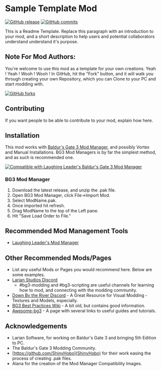 # Sample Template Mod
[![GitHub release](https://img.shields.io/github/v/tag/BG3-Community-Library-Team/Sample-Template?label=Latest%20Version)](https://GitHub.com/BG3-Community-Library-Team/Sample-Template/releases/) [![GitHub commits](https://img.shields.io/github/commits-since/BG3-Community-Library-Team/Sample-Template/1.0.0/main)](https://GitHub.com/BG3-Community-Library-Team/Sample-Template/commit/)

This is a Readme Template. Replace this paragraph with an introduction to your mod, and a short description to help users and potential collaborators understand understand it's purpose.

## Note For Mod Authors:
You're welcome to use this mod as a template for your own creations. Yeah ! Yeah ! Wooh ! Wooh ! In GitHub, hit the "Fork" button, and it will walk you through creating your own Repository, which you can Clone to your PC and start modding with.

[![GitHub forks](https://img.shields.io/github/forks/BG3-Community-Library-Team/Sample-Template)](https://GitHub.com/BG3-Community-Library-Team/Sample-Template/network/)

## Contributing
If you want people to be able to contribute to your mod, explain how here.

## Installation
This mod works with [Baldur's Gate 3 Mod Manager](https://github.com/LaughingLeader/BG3ModManager), and possibly Vortex and Manual
Installations. BG3 Mod Managers is by far the simplest method, and as such is recommended one.

[![Compatible with Laughing Leader's Baldur's Gate 3 Mod Manager](https://i.imgur.com/qtdx2Yq.png)](https://github.com/LaughingLeader/BG3ModManager)

### BG3 Mod Manager
1. Download the latest release, and unzip the .pak file.
2. Open BG3 Mod Manager, click File->Import Mod.
3. Select ModName.pak.
5. Once imported hit refresh.
6. Drag ModName to the top of the Left pane.
8. Hit "Save Load Order to File."

## Recommended Mod Management Tools
- [Laughing Leader's Mod Manager](https://github.com/LaughingLeader/BG3ModManager)

## Other Recommended Mods/Pages
- List any useful Mods or Pages you would recommend here. Below are some examples.
- [Larian Studios Discord](https://discord.com/invite/larianstudios)
  - #bg3-modding and #bg3-scripting are useful channels for learning how to mod, and connecting with the modding community.
- [Down By the River Discord](https://discord.gg/JnPcvGr) - A Great Resource for Visual Modding - Textures and Models, especially.
- [BG3 Best Practices Wiki](https://github.com/Baldurs-Gate-3-modders/Best-Practices-Wiki/wiki) - A bit old, but contains good information.
- [Awesome-bg3](https://github.com/bg3mods/awesome-bg3) - A page with several links to useful guides and tutorials.

## Acknowledgements
- Larian Software, for working on Baldur's Gate 3 and bringing 5th Edition to PC.
- The Baldur's Gate 3 Modding Community.
- [https://github.com/ShinyHobo](ShinyHobo) for their work easing the process of creating .pak files.
- Alana for the creation of the Mod Manager Compatibility Images.
